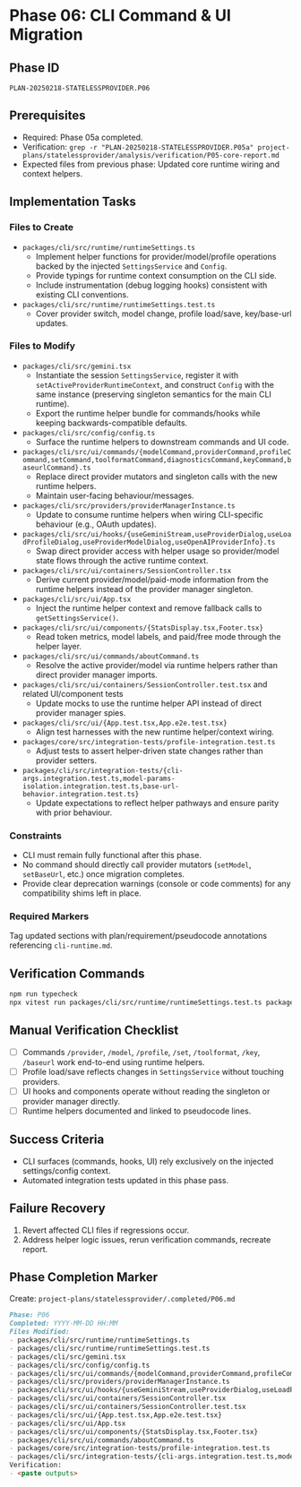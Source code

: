# Phase 06: CLI Command & UI Migration

## Phase ID

`PLAN-20250218-STATELESSPROVIDER.P06`

## Prerequisites

- Required: Phase 05a completed.
- Verification: `grep -r "PLAN-20250218-STATELESSPROVIDER.P05a" project-plans/statelessprovider/analysis/verification/P05-core-report.md`
- Expected files from previous phase: Updated core runtime wiring and context helpers.

## Implementation Tasks

### Files to Create

- `packages/cli/src/runtime/runtimeSettings.ts`
  - Implement helper functions for provider/model/profile operations backed by the injected `SettingsService` and `Config`.
  - Provide typings for runtime context consumption on the CLI side.
  - Include instrumentation (debug logging hooks) consistent with existing CLI conventions.
- `packages/cli/src/runtime/runtimeSettings.test.ts`
  - Cover provider switch, model change, profile load/save, key/base-url updates.

### Files to Modify

- `packages/cli/src/gemini.tsx`
  - Instantiate the session `SettingsService`, register it with `setActiveProviderRuntimeContext`, and construct `Config` with the same instance (preserving singleton semantics for the main CLI runtime).
  - Export the runtime helper bundle for commands/hooks while keeping backwards-compatible defaults.
- `packages/cli/src/config/config.ts`
  - Surface the runtime helpers to downstream commands and UI code.
- `packages/cli/src/ui/commands/{modelCommand,providerCommand,profileCommand,setCommand,toolformatCommand,diagnosticsCommand,keyCommand,baseurlCommand}.ts`
  - Replace direct provider mutators and singleton calls with the new runtime helpers.
  - Maintain user-facing behaviour/messages.
- `packages/cli/src/providers/providerManagerInstance.ts`
  - Update to consume runtime helpers when wiring CLI-specific behaviour (e.g., OAuth updates).
- `packages/cli/src/ui/hooks/{useGeminiStream,useProviderDialog,useLoadProfileDialog,useProviderModelDialog,useOpenAIProviderInfo}.ts`
  - Swap direct provider access with helper usage so provider/model state flows through the active runtime context.
- `packages/cli/src/ui/containers/SessionController.tsx`
  - Derive current provider/model/paid-mode information from the runtime helpers instead of the provider manager singleton.
- `packages/cli/src/ui/App.tsx`
  - Inject the runtime helper context and remove fallback calls to `getSettingsService()`.
- `packages/cli/src/ui/components/{StatsDisplay.tsx,Footer.tsx}`
  - Read token metrics, model labels, and paid/free mode through the helper layer.
- `packages/cli/src/ui/commands/aboutCommand.ts`
  - Resolve the active provider/model via runtime helpers rather than direct provider manager imports.
- `packages/cli/src/ui/containers/SessionController.test.tsx` and related UI/component tests
  - Update mocks to use the runtime helper API instead of direct provider manager spies.
- `packages/cli/src/ui/{App.test.tsx,App.e2e.test.tsx}`
  - Align test harnesses with the new runtime helper/context wiring.
- `packages/core/src/integration-tests/profile-integration.test.ts`
  - Adjust tests to assert helper-driven state changes rather than provider setters.
- `packages/cli/src/integration-tests/{cli-args.integration.test.ts,model-params-isolation.integration.test.ts,base-url-behavior.integration.test.ts}`
  - Update expectations to reflect helper pathways and ensure parity with prior behaviour.

### Constraints

- CLI must remain fully functional after this phase.
- No command should directly call provider mutators (`setModel`, `setBaseUrl`, etc.) once migration completes.
- Provide clear deprecation warnings (console or code comments) for any compatibility shims left in place.

### Required Markers

Tag updated sections with plan/requirement/pseudocode annotations referencing `cli-runtime.md`.

## Verification Commands

```bash
npm run typecheck
npx vitest run packages/cli/src/runtime/runtimeSettings.test.ts packages/cli/src/integration-tests/cli-args.integration.test.ts packages/cli/src/integration-tests/model-params-isolation.integration.test.ts packages/cli/src/integration-tests/base-url-behavior.integration.test.ts
```

## Manual Verification Checklist

- [ ] Commands `/provider`, `/model`, `/profile`, `/set`, `/toolformat`, `/key`, `/baseurl` work end-to-end using runtime helpers.
- [ ] Profile load/save reflects changes in `SettingsService` without touching providers.
- [ ] UI hooks and components operate without reading the singleton or provider manager directly.
- [ ] Runtime helpers documented and linked to pseudocode lines.

## Success Criteria

- CLI surfaces (commands, hooks, UI) rely exclusively on the injected settings/config context.
- Automated integration tests updated in this phase pass.

## Failure Recovery

1. Revert affected CLI files if regressions occur.
2. Address helper logic issues, rerun verification commands, recreate report.

## Phase Completion Marker

Create: `project-plans/statelessprovider/.completed/P06.md`

```markdown
Phase: P06
Completed: YYYY-MM-DD HH:MM
Files Modified:
- packages/cli/src/runtime/runtimeSettings.ts
- packages/cli/src/runtime/runtimeSettings.test.ts
- packages/cli/src/gemini.tsx
- packages/cli/src/config/config.ts
- packages/cli/src/ui/commands/{modelCommand,providerCommand,profileCommand,setCommand,toolformatCommand,diagnosticsCommand,keyCommand,baseurlCommand}.ts
- packages/cli/src/providers/providerManagerInstance.ts
- packages/cli/src/ui/hooks/{useGeminiStream,useProviderDialog,useLoadProfileDialog,useProviderModelDialog,useOpenAIProviderInfo}.ts
- packages/cli/src/ui/containers/SessionController.tsx
- packages/cli/src/ui/containers/SessionController.test.tsx
- packages/cli/src/ui/{App.test.tsx,App.e2e.test.tsx}
- packages/cli/src/ui/App.tsx
- packages/cli/src/ui/components/{StatsDisplay.tsx,Footer.tsx}
- packages/cli/src/ui/commands/aboutCommand.ts
- packages/core/src/integration-tests/profile-integration.test.ts
- packages/cli/src/integration-tests/{cli-args.integration.test.ts,model-params-isolation.integration.test.ts,base-url-behavior.integration.test.ts}
Verification:
- <paste outputs>
```
